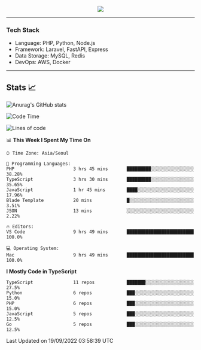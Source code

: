<p align="center">
  <a href="https://github.com/jin-wk">
    <img src="https://hits.seeyoufarm.com/api/count/incr/badge.svg?url=https%3A%2F%2Fgithub.com%2Fjin-wk&count_bg=%23C83D75&title_bg=%23555555&icon=&icon_color=%23E7E7E7&title=Hits&edge_flat=false"/>
  </a>
</p>

---

### Tech Stack
  - Language: PHP, Python, Node.js
  - Framework: Laravel, FastAPI, Express
  - Data Storage: MySQL, Redis
  - DevOps: AWS, Docker

---

## Stats 📈
  
![Anurag's GitHub stats](https://github-readme-stats.vercel.app/api?username=jin-wk&show_icons=true&count_private=true&theme=dracula)


<!--START_SECTION:waka-->
![Code Time](http://img.shields.io/badge/Code%20Time-29%20hrs%2012%20mins-blue)

![Lines of code](https://img.shields.io/badge/From%20Hello%20World%20I%27ve%20Written-249%20Thousand%20lines%20of%20code-blue)

📊 **This Week I Spent My Time On** 

```text
⌚︎ Time Zone: Asia/Seoul

💬 Programming Languages: 
PHP                      3 hrs 45 mins       █████████░░░░░░░░░░░░░░░░   38.28% 
TypeScript               3 hrs 30 mins       █████████░░░░░░░░░░░░░░░░   35.65% 
JavaScript               1 hr 45 mins        ████░░░░░░░░░░░░░░░░░░░░░   17.96% 
Blade Template           20 mins             █░░░░░░░░░░░░░░░░░░░░░░░░   3.51% 
JSON                     13 mins             ░░░░░░░░░░░░░░░░░░░░░░░░░   2.22%

🔥 Editors: 
VS Code                  9 hrs 49 mins       █████████████████████████   100.0%

💻 Operating System: 
Mac                      9 hrs 49 mins       █████████████████████████   100.0%

```

**I Mostly Code in TypeScript** 

```text
TypeScript               11 repos            ███████░░░░░░░░░░░░░░░░░░   27.5% 
Python                   6 repos             ███░░░░░░░░░░░░░░░░░░░░░░   15.0% 
PHP                      6 repos             ███░░░░░░░░░░░░░░░░░░░░░░   15.0% 
JavaScript               5 repos             ███░░░░░░░░░░░░░░░░░░░░░░   12.5% 
Go                       5 repos             ███░░░░░░░░░░░░░░░░░░░░░░   12.5%

```



 Last Updated on 19/09/2022 03:58:39 UTC
<!--END_SECTION:waka-->